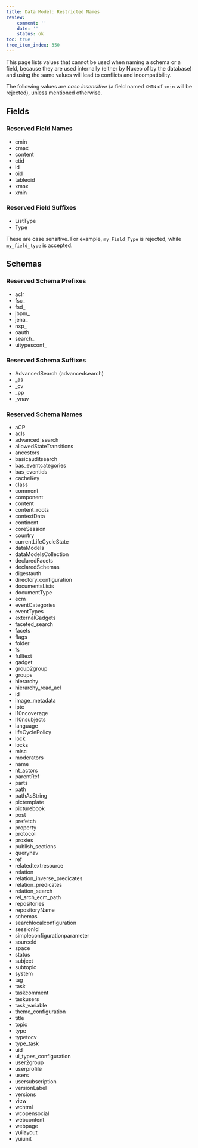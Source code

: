 ```yaml
---
title: Data Model: Restricted Names
review:
    comment: ''
    date: ''
    status: ok
toc: true
tree_item_index: 350
---
```

This page lists values that cannot be used when naming a schema or a field, because they are used internally (either by Nuxeo of by the database) and using the same values will lead to conflicts and incompatibility.

The following values are *case insensitive* (a field named `XMIN` of `xmin` will be rejected), unless mentioned otherwise.

## Fields

### Reserved Field Names

* cmin
* cmax
* content
* ctid
* id
* oid
* tableoid
* xmax
* xmin

### Reserved Field Suffixes

* ListType
* Type

These are case sensitive. For example, `my_Field_Type` is rejected, while `my_field_type` is accepted.

## Schemas

### Reserved Schema Prefixes

* aclr
* fsc_
* fsd_
* jbpm_
* jena_
* nxp_
* oauth
* search_
* uitypesconf_

### Reserved Schema Suffixes

* AdvancedSearch (advancedsearch)
* _as
* _cv
* _pp
* _vnav


### Reserved Schema Names

* aCP
* acls
* advanced_search
* allowedStateTransitions
* ancestors
* basicauditsearch
* bas_eventcategories
* bas_eventids
* cacheKey
* class
* comment
* component
* content
* content_roots
* contextData
* continent
* coreSession
* country
* currentLifeCycleState
* dataModels
* dataModelsCollection
* declaredFacets
* declaredSchemas
* digestauth
* directory_configuration
* documentsLists
* documentType
* ecm
* eventCategories
* eventTypes
* externalGadgets
* faceted_search
* facets
* flags
* folder
* fs
* fulltext
* gadget
* group2group
* groups
* hierarchy
* hierarchy_read_acl
* id
* image_metadata
* iptc
* l10ncoverage
* l10nsubjects
* language
* lifeCyclePolicy
* lock
* locks
* misc
* moderators
* name
* nt_actors
* parentRef
* parts
* path
* pathAsString
* pictemplate
* picturebook
* post
* prefetch
* property
* protocol
* proxies
* publish_sections
* querynav
* ref
* relatedtextresource
* relation
* relation_inverse_predicates
* relation_predicates
* relation_search
* rel_srch_ecm_path
* repositories
* repositoryName
* schemas
* searchlocalconfiguration
* sessionId
* simpleconfigurationparameter
* sourceId
* space
* status
* subject
* subtopic
* system
* tag
* task
* taskcomment
* taskusers
* task_variable
* theme_configuration
* title
* topic
* type
* typetocv
* type_task
* uid
* ui_types_configuration
* user2group
* userprofile
* users
* usersubscription
* versionLabel
* versions
* view
* wchtml
* wcopensocial
* webcontent
* webpage
* yuilayout
* yuiunit
